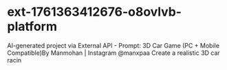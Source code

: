 # ext-1761363412676-o8ovlvb-platform
AI-generated project via External API - Prompt: 3D Car Game (PC + Mobile Compatible)By Manmohan | Instagram @manxpaa Create a realistic 3D car racin
